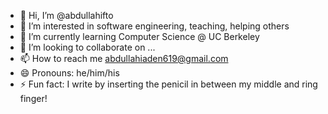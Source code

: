 - 👋 Hi, I’m @abdullahifto
- 👀 I’m interested in software engineering, teaching, helping others
- 🌱 I’m currently learning Computer Science @ UC Berkeley
- 💞️ I’m looking to collaborate on ...
- 📫 How to reach me abdullahiaden619@gmail.com
- 😄 Pronouns: he/him/his
- ⚡ Fun fact: I write by inserting the penicil in between my middle and ring finger!

<!---
abdullahifto/abdullahifto is a ✨ special ✨ repository because its `README.md` (this file) appears on your GitHub profile.
You can click the Preview link to take a look at your changes.
--->
